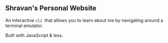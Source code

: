 ## Shravan's Personal Website

An interactive `cli `that allows you to learn about me by navigating around a terminal emulator.

Built with JavaScript & less.
